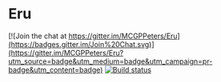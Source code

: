 # Eru

[![Join the chat at https://gitter.im/MCGPPeters/Eru](https://badges.gitter.im/Join%20Chat.svg)](https://gitter.im/MCGPPeters/Eru?utm_source=badge&utm_medium=badge&utm_campaign=pr-badge&utm_content=badge)
[![Build status](https://ci.appveyor.com/api/projects/status/522cybaamn5370r1?svg=true)](https://ci.appveyor.com/project/MCGPPeters/eru)
